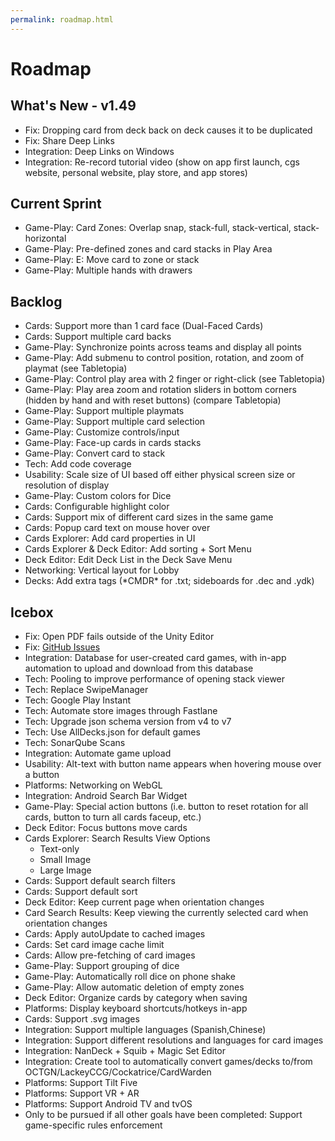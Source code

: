 ```yaml
---
permalink: roadmap.html
---
```


# Roadmap

## What's New - v1.49
- Fix: Dropping card from deck back on deck causes it to be duplicated
- Fix: Share Deep Links
- Integration: Deep Links on Windows
- Integration: Re-record tutorial video (show on app first launch, cgs website, personal website, play store, and app stores)

## Current Sprint
- Game-Play: Card Zones: Overlap snap, stack-full, stack-vertical, stack-horizontal
- Game-Play: Pre-defined zones and card stacks in Play Area
- Game-Play: E: Move card to zone or stack
- Game-Play: Multiple hands with drawers

## Backlog
- Cards: Support more than 1 card face (Dual-Faced Cards)
- Cards: Support multiple card backs
- Game-Play: Synchronize points across teams and display all points
- Game-Play: Add submenu to control position, rotation, and zoom of playmat (see Tabletopia)
- Game-Play: Control play area with 2 finger or right-click (see Tabletopia)
- Game-Play: Play area zoom and rotation sliders in bottom corners (hidden by hand and with reset buttons) (compare Tabletopia)
- Game-Play: Support multiple playmats
- Game-Play: Support multiple card selection
- Game-Play: Customize controls/input
- Game-Play: Face-up cards in cards stacks
- Game-Play: Convert card to stack
- Tech: Add code coverage
- Usability: Scale size of UI based off either physical screen size or resolution of display
- Game-Play: Custom colors for Dice
- Cards: Configurable highlight color
- Cards: Support mix of different card sizes in the same game
- Cards: Popup card text on mouse hover over
- Cards Explorer: Add card properties in UI
- Cards Explorer & Deck Editor: Add sorting + Sort Menu
- Deck Editor: Edit Deck List in the Deck Save Menu
- Networking: Vertical layout for Lobby
- Decks: Add extra tags (\*CMDR\* for .txt; sideboards for .dec and .ydk) 

## Icebox
- Fix: Open PDF fails outside of the Unity Editor
- Fix: [GitHub Issues](https://github.com/finol-digital/Card-Game-Simulator/issues)
- Integration: Database for user-created card games, with in-app automation to upload and download from this database
- Tech: Pooling to improve performance of opening stack viewer
- Tech: Replace SwipeManager
- Tech: Google Play Instant
- Tech: Automate store images through Fastlane
- Tech: Upgrade json schema version from v4 to v7
- Tech: Use AllDecks.json for default games
- Tech: SonarQube Scans
- Integration: Automate game upload
- Usability: Alt-text with button name appears when hovering mouse over a button
- Platforms: Networking on WebGL
- Integration: Android Search Bar Widget
- Game-Play: Special action buttons (i.e. button to reset rotation for all cards, button to turn all cards faceup, etc.)
- Deck Editor: Focus buttons move cards
- Cards Explorer: Search Results View Options
  - Text-only
  - Small Image
  - Large Image
- Cards: Support default search filters
- Cards: Support default sort
- Deck Editor: Keep current page when orientation changes
- Card Search Results: Keep viewing the currently selected card when orientation changes
- Cards: Apply autoUpdate to cached images
- Cards: Set card image cache limit
- Cards: Allow pre-fetching of card images
- Game-Play: Support grouping of dice
- Game-Play: Automatically roll dice on phone shake
- Game-Play: Allow automatic deletion of empty zones
- Deck Editor: Organize cards by category when saving
- Platforms: Display keyboard shortcuts/hotkeys in-app
- Cards: Support .svg images
- Integration: Support multiple languages (Spanish,Chinese)
- Integration: Support different resolutions and languages for card images
- Integration: NanDeck + Squib + Magic Set Editor
- Integration: Create tool to automatically convert games/decks to/from OCTGN/LackeyCCG/Cockatrice/CardWarden
- Platforms: Support Tilt Five
- Platforms: Support VR + AR
- Platforms: Support Android TV and tvOS
- Only to be pursued if all other goals have been completed: Support game-specific rules enforcement
